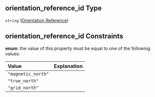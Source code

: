 ## orientation_reference_id Type

`string` ([Orientation Reference](iea43\_wra_data_model-properties-measurement-location-measurement-location-properties-measurement-point-measurement-point-properties-mounting-arrangement-mounting-arrangement-properties-orientation-reference.md))

## orientation_reference_id Constraints

**enum**: the value of this property must be equal to one of the following values:

| Value              | Explanation |
| :----------------- | :---------- |
| `"magnetic_north"` |             |
| `"true_north"`     |             |
| `"grid_north"`     |             |
